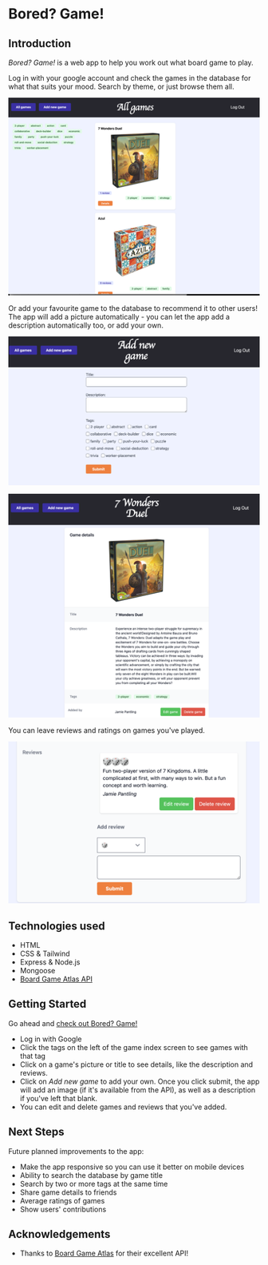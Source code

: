 # Bored? Game!

## Introduction

*Bored? Game!* is a web app to help you work out what board game to play. 

Log in with your google account and check the games in the database for what that suits your mood. Search by theme, or just browse them all. 

![Screenshot of game index view](/public/images/game-index.png)

Or add your favourite game to the database to recommend it to other users! The app will add a picture automatically - you can let the app add a description automatically too, or add your own.

![Screenshot of new game view](/public/images/new-game.png)

![Screenshot of game details view](/public/images/game-show.png)

You can leave reviews and ratings on games you've played.

![Screenshot of game reviews](/public/images/add-review.png)

## Technologies used

* HTML
* CSS & Tailwind
* Express & Node.js
* Mongoose
* [Board Game Atlas API](https://www.boardgameatlas.com/api/docs)


## Getting Started

Go ahead and [check out Bored? Game!](https://boredgameapp.herokuapp.com/) 

* Log in with Google
* Click the tags on the left of the game index screen to see games with that tag
* Click on a game's picture or title to see details, like the description and reviews.
* Click on *Add new game* to add your own. Once you click submit, the app will add an image (if it's available from the API), as well as a description if you've left that blank.
* You can edit and delete games and reviews that you've added.


## Next Steps

Future planned improvements to the app:

* Make the app responsive so you can use it better on mobile devices
* Ability to search the database by game title
* Search by two or more tags at the same time
* Share game details to friends
* Average ratings of games
* Show users' contributions

## Acknowledgements

* Thanks to [Board Game Atlas](https://www.boardgameatlas.com/) for their excellent API!